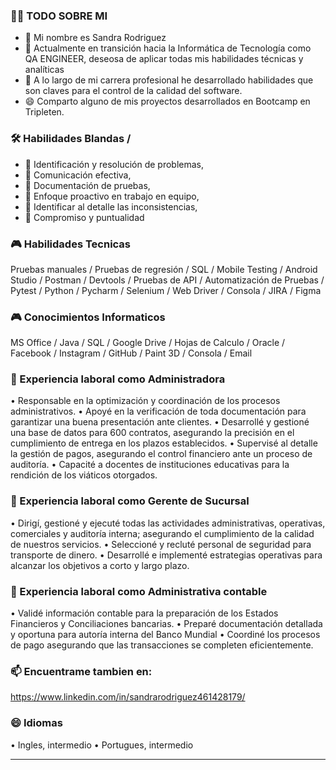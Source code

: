 

### 👩‍💻 TODO SOBRE MI

- 👋 Mi nombre es Sandra Rodriguez
- 👀 Actualmente en transición hacia la Informática de Tecnología como QA ENGINEER, deseosa de aplicar todas mis habilidades técnicas y analíticas
- 🌱 A lo largo de mi carrera profesional he desarrollado habilidades que son claves para el control de la calidad del software.
- 😄 Comparto alguno de mis proyectos desarrollados en Bootcamp en Tripleten.

### 🛠️ Habilidades Blandas /  

- 👀 Identificación y resolución de problemas,
- 👀 Comunicación efectiva,
- 👀 Documentación de pruebas,
- 👀 Enfoque proactivo en trabajo en equipo,
- 👀 Identificar al detalle las inconsistencias,
- 👀 Compromiso y puntualidad 
 
### 🎮 Habilidades Tecnicas

Pruebas manuales / Pruebas de regresión / SQL / Mobile Testing  /  Android Studio / Postman / Devtools /  Pruebas de API / Automatización de Pruebas / Pytest / Python /   Pycharm  / Selenium  /  Web Driver /  Consola /  JIRA /  Figma  

### 🎮 Conocimientos Informaticos

MS Office /  Java /  SQL /  Google Drive /  Hojas de Calculo /  Oracle  / Facebook /  Instagram /  GitHub /  Paint 3D /  Consola /  Email 

### 👋 Experiencia laboral como Administradora 

•	Responsable en la optimización y coordinación de los procesos administrativos.
•	Apoyé en la verificación de toda documentación para garantizar una buena presentación ante clientes.
•	Desarrollé y gestioné una base de datos para 600 contratos, asegurando la precisión en el cumplimiento de entrega en los plazos establecidos.
•	Supervisé al detalle la gestión de pagos, asegurando el control financiero ante un proceso de auditoría.
•	Capacité a docentes de instituciones educativas para la rendición de los viáticos otorgados. 

### 👋 Experiencia laboral como Gerente de Sucursal

•	Dirigí, gestioné y ejecuté todas las actividades administrativas, operativas, comerciales y auditoría interna; asegurando el cumplimiento de la calidad de nuestros servicios.
•	Seleccioné y recluté personal de seguridad para transporte de dinero.
•	Desarrollé e implementé estrategias operativas para alcanzar los objetivos a corto y largo plazo.

### 👋 Experiencia laboral como Administrativa contable

•	Validé información contable para la preparación de los Estados Financieros y Conciliaciones bancarias.
•	Preparé documentación detallada y oportuna para autoría interna del Banco Mundial
•	Coordiné los procesos de pago asegurando que las transacciones se completen eficientemente.  

### 📫 Encuentrame tambien en: 

https://www.linkedin.com/in/sandrarodriguez461428179/

### 😄 Idiomas

•	Ingles, intermedio
•	Portugues, intermedio

---






<!---
Sandrarodriguezrey/Sandrarodriguezrey is a ✨ special ✨ repository because its `README.md` (this file) appears on your GitHub profile.
You can click the Preview link to take a look at your changes.
--->
